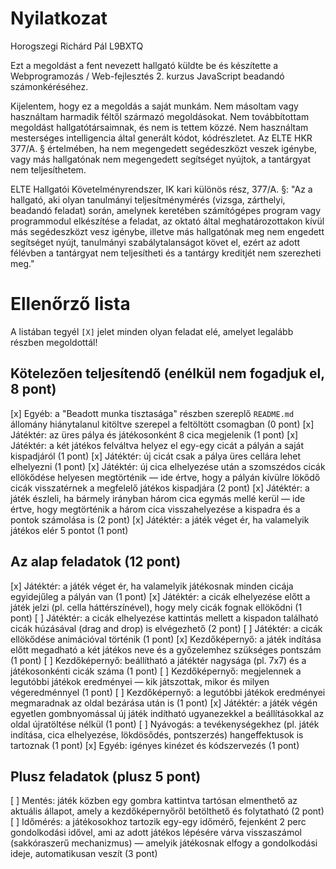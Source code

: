 # Nyilatkozat

Horogszegi Richárd Pál
L9BXTQ

Ezt a megoldást a fent nevezett hallgató küldte be és készítette a Webprogramozás / Web-fejlesztés 2. kurzus JavaScript beadandó számonkéréséhez.

Kijelentem, hogy ez a megoldás a saját munkám. Nem másoltam vagy használtam harmadik féltől származó megoldásokat. Nem továbbítottam megoldást hallgatótársaimnak, és nem is tettem közzé. Nem használtam mesterséges intelligencia által generált kódot, kódrészletet. Az ELTE HKR 377/A. § értelmében, ha nem megengedett segédeszközt veszek igénybe, vagy más hallgatónak nem megengedett segítséget nyújtok, a tantárgyat nem teljesíthetem.

ELTE Hallgatói Követelményrendszer, IK kari különös rész, 377/A. §: "Az a hallgató, aki olyan tanulmányi teljesítménymérés (vizsga, zárthelyi, beadandó feladat) során, amelynek keretében számítógépes program vagy programmodul elkészítése a feladat, az oktató által meghatározottakon kívül más segédeszközt vesz igénybe, illetve más hallgatónak meg nem engedett segítséget nyújt, tanulmányi szabálytalanságot követ el, ezért az adott félévben a tantárgyat nem teljesítheti és a tantárgy kreditjét nem szerezheti meg."

# Ellenőrző lista

A listában tegyél `[X]` jelet minden olyan feladat elé, amelyet legalább részben megoldottál!

## Kötelezően teljesítendő (enélkül nem fogadjuk el, 8 pont)

[x] Egyéb: a "Beadott munka tisztasága" részben szereplő `README.md` állomány hiánytalanul kitöltve szerepel a feltöltött csomagban (0 pont)
[x] Játéktér: az üres pálya és játékosonként 8 cica megjelenik (1 pont)
[x] Játéktér: a két játékos felváltva helyez el egy-egy cicát a pályán a saját kispadjáról (1 pont)
[x] Játéktér: új cicát csak a pálya üres cellára lehet elhelyezni (1 pont)
[x] Játéktér: új cica elhelyezése után a szomszédos cicák ellökődése helyesen megtörténik — ide értve, hogy a pályán kívülre lökődő cicák visszatérnek a megfelelő játékos kispadjára (2 pont)
[x] Játéktér: a játék észleli, ha bármely irányban három cica egymás mellé kerül — ide értve, hogy megtörténik a három cica visszahelyezése a kispadra és a pontok számolása is (2 pont)
[x] Játéktér: a játék véget ér, ha valamelyik játékos elér 5 pontot (1 pont)

## Az alap feladatok (12 pont)

[x] Játéktér: a játék véget ér, ha valamelyik játékosnak minden cicája egyidejűleg a pályán van (1 pont)
[x] Játéktér: a cicák elhelyezése előtt a játék jelzi (pl. cella háttérszínével), hogy mely cicák fognak ellökődni (1 pont)
[ ] Játéktér: a cicák elhelyezése kattintás mellett a kispadon található cicák húzásával (drag and drop) is elvégezhető (2 pont)
[ ] Játéktér: a cicák ellökődése animációval történik (1 pont)
[x] Kezdőképernyő: a játék indítása előtt megadható a két játékos neve és a győzelemhez szükséges pontszám (1 pont)
[ ] Kezdőképernyő: beállítható a játéktér nagysága (pl. 7x7) és a játékosonkénti cicák száma (1 pont)
[ ] Kezdőképernyő: megjelennek a legutóbbi játékok eredményei — kik játszottak, mikor és milyen végeredménnyel (1 pont)
[ ] Kezdőképernyő: a legutóbbi játékok eredményei megmaradnak az oldal bezárása után is (1 pont)
[x] Játéktér: a játék végén egyetlen gombnyomással új játék indítható ugyanezekkel a beállításokkal az oldal újratöltése nélkül (1 pont)
[ ] Nyávogás: a tevékenységekhez (pl. játék indítása, cica elhelyezése, lökdösődés, pontszerzés) hangeffektusok is tartoznak (1 pont)
[x] Egyéb: igényes kinézet és kódszervezés (1 pont)

## Plusz feladatok (plusz 5 pont)

[ ] Mentés: játék közben egy gombra kattintva tartósan elmenthető az aktuális állapot, amely a kezdőképernyőről betölthető és folytatható (2 pont)
[ ] Időmérés: a játékosokhoz tartozik egy-egy időmérő, fejenként 2 perc gondolkodási idővel, ami az adott játékos lépésére várva visszaszámol (sakkóraszerű mechanizmus) — amelyik játékosnak elfogy a gondolkodási ideje, automatikusan veszít (3 pont)